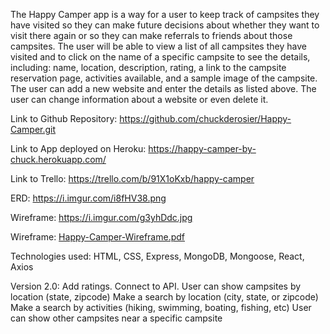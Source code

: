 The Happy Camper app is a way for a user to keep track of campsites they have visited so they can make future decisions about whether they want to visit there again or so they can make referrals to friends about those campsites.
The user will be able to view a list of all campsites they have visited and to click on the name of a specific campsite to see the details, including: name, location, description, rating, a link to the campsite reservation page, activities available, and a sample image of the campsite.
The user can add a new website and enter the details as listed above.
The user can change information about a website or even delete it.

Link to Github Repository: https://github.com/chuckderosier/Happy-Camper.git

Link to App deployed on Heroku: https://happy-camper-by-chuck.herokuapp.com/

Link to Trello: https://trello.com/b/91X1oKxb/happy-camper

ERD: https://i.imgur.com/i8fHV38.png

Wireframe: https://i.imgur.com/g3yhDdc.jpg

Wireframe: [Happy-Camper-Wireframe.pdf](client/images/Happy-Camper-Wireframe.pdf)

Technologies used: HTML, CSS, Express, MongoDB, Mongoose, React, Axios

Version 2.0:
Add ratings.
Connect to API.
User can show campsites by location (state, zipcode)
Make a search by location (city, state, or zipcode)
Make a search by activities (hiking, swimming, boating, fishing, etc)
User can show other campsites near a specific campsite